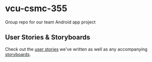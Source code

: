 # vcu-csmc-355
Group repo for our team Android app project

## User Stories & Storyboards
Check out the [user stories](https://github.com/colbin8r/vcu-csmc-355/issues?utf8=%E2%9C%93&q=label%3Auser-story%20) we've written as well as any accompanying [storyboards](https://github.com/colbin8r/vcu-csmc-355/tree/master/storyboards).

